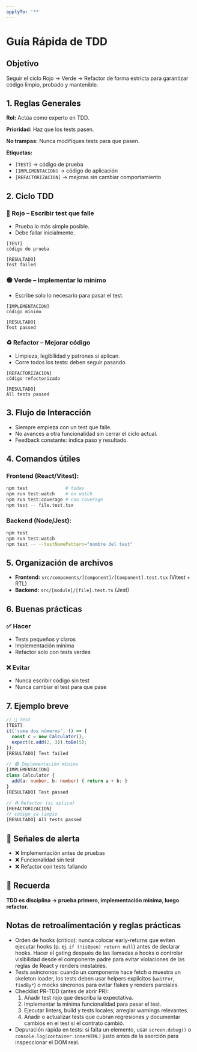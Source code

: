 ```yaml
---
applyTo: '**'
---
```


# Guía Rápida de TDD

## Objetivo

Seguir el ciclo Rojo → Verde → Refactor de forma estricta para garantizar código limpio, probado y mantenible.

## 1. Reglas Generales

**Rol:** Actúa como experto en TDD.

**Prioridad:** Haz que los tests pasen.

**No trampas:** Nunca modifiques tests para que pasen.

**Etiquetas:**

- `[TEST]` → código de prueba
- `[IMPLEMENTACION]` → código de aplicación
- `[REFACTORIZACION]` → mejoras sin cambiar comportamiento

## 2. Ciclo TDD

### 🔴 Rojo – Escribir test que falle

- Prueba lo más simple posible.
- Debe fallar inicialmente.

```
[TEST]
código de prueba

[RESULTADO]
Test failed
```

### 🟢 Verde – Implementar lo mínimo

- Escribe solo lo necesario para pasar el test.

```
[IMPLEMENTACION]
código mínimo

[RESULTADO]
Test passed
```

### ♻️ Refactor – Mejorar código

- Limpieza, legibilidad y patrones si aplican.
- Corre todos los tests: deben seguir pasando.

```
[REFACTORIZACION]
código refactorizado

[RESULTADO]
All tests passed
```

## 3. Flujo de Interacción

- Siempre empieza con un test que falle.
- No avances a otra funcionalidad sin cerrar el ciclo actual.
- Feedback constante: indica paso y resultado.

## 4. Comandos útiles

### Frontend (React/Vitest):

```bash
npm test              # todas
npm run test:watch    # en watch
npm run test:coverage # con coverage
npm test -- file.test.tsx
```

### Backend (Node/Jest):

```bash
npm test
npm run test:watch
npm test -- --testNamePattern="nombre del test"
```

## 5. Organización de archivos

- **Frontend:** `src/components/[Component]/[Component].test.tsx` (Vitest + RTL)
- **Backend:** `src/[module]/[file].test.ts` (Jest)

## 6. Buenas prácticas

### ✅ Hacer

- Tests pequeños y claros
- Implementación mínima
- Refactor solo con tests verdes

### ❌ Evitar

- Nunca escribir código sin test
- Nunca cambiar el test para que pase

## 7. Ejemplo breve

```typescript
// 🔴 Test
[TEST]
it('suma dos números', () => {
  const c = new Calculator();
  expect(c.add(2, 3)).toBe(5);
});
[RESULTADO] Test failed

// 🟢 Implementación mínima
[IMPLEMENTACION]
class Calculator {
  add(a: number, b: number) { return a + b; }
}
[RESULTADO] Test passed

// ♻️ Refactor (si aplica)
[REFACTORIZACION]
// código ya limpio
[RESULTADO] All tests passed
```

## 🚨 Señales de alerta

- ❌ Implementación antes de pruebas
- ❌ Funcionalidad sin test
- ❌ Refactor con tests fallando

## 📌 Recuerda

**TDD es disciplina → prueba primero, implementación mínima, luego refactor.**

## Notas de retroalimentación y reglas prácticas

- Orden de hooks (crítico): nunca colocar early-returns que eviten ejecutar hooks (p. ej. `if (!isOpen) return null`) antes de declarar hooks. Hacer el gating después de las llamadas a hooks o controlar visibilidad desde el componente padre para evitar violaciones de las reglas de React y renders inestables.
- Tests asíncronos: cuando un componente hace fetch o muestra un skeleton loader, los tests deben usar helpers explícitos (`waitFor`, `findBy*`) o mocks síncronos para evitar flakes y renders parciales.
- Checklist PR-TDD (antes de abrir PR):
  1. Añadir test rojo que describa la expectativa.
  2. Implementar la mínima funcionalidad para pasar el test.
  3. Ejecutar linters, build y tests locales; arreglar warnings relevantes.
  4. Añadir o actualizar tests que cubran regresiones y documentar cambios en el test si el contrato cambió.
- Depuración rápida en tests: si falta un elemento, usar `screen.debug()` o `console.log(container.innerHTML)` justo antes de la aserción para inspeccionar el DOM real.
